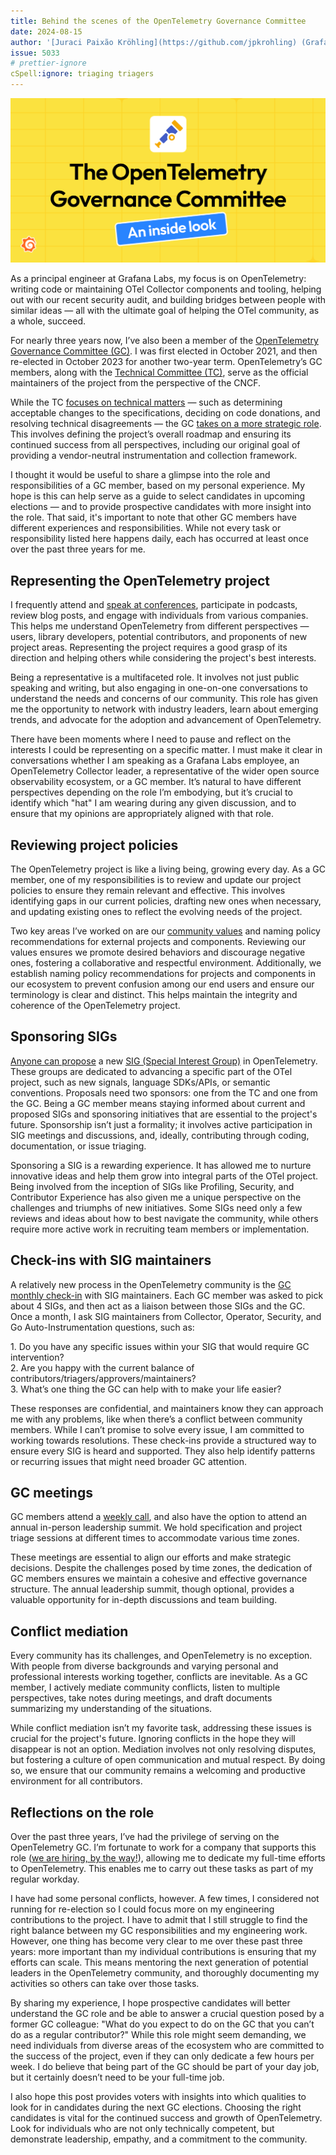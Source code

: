 ```yaml
---
title: Behind the scenes of the OpenTelemetry Governance Committee
date: 2024-08-15
author: '[Juraci Paixão Kröhling](https://github.com/jpkrohling) (Grafana Labs)'
issue: 5033
# prettier-ignore
cSpell:ignore: triaging triagers
---
```


![Chart showing what technologies are being used](header.png)

As a principal engineer at Grafana Labs, my focus is on OpenTelemetry: writing
code or maintaining OTel Collector components and tooling, helping out with our
recent security audit, and building bridges between people with similar ideas —
all with the ultimate goal of helping the OTel community, as a whole, succeed.

For nearly three years now, I’ve also been a member of the
[OpenTelemetry Governance Committee (GC)](https://github.com/open-telemetry/community/blob/main/community-members.md#governance-committee).
I was first elected in October 2021, and then re-elected in October 2023 for
another two-year term. OpenTelemetry’s GC members, along with the
[Technical Committee (TC)](https://github.com/open-telemetry/community/blob/main/community-members.md#technical-committee),
serve as the official maintainers of the project from the perspective of the
CNCF.

While the TC
[focuses on technical matters](https://github.com/open-telemetry/community/blob/main/tech-committee-charter.md)
— such as determining acceptable changes to the specifications, deciding on code
donations, and resolving technical disagreements — the GC
[takes on a more strategic role](https://github.com/open-telemetry/community/blob/main/governance-charter.md).
This involves defining the project’s overall roadmap and ensuring its continued
success from all perspectives, including our original goal of providing a
vendor-neutral instrumentation and collection framework.

I thought it would be useful to share a glimpse into the role and
responsibilities of a GC member, based on my personal experience. My hope is
this can help serve as a guide to select candidates in upcoming elections — and
to provide prospective candidates with more insight into the role. That said,
it's important to note that other GC members have different experiences and
responsibilities. While not every task or responsibility listed here happens
daily, each has occurred at least once over the past three years for me.

## Representing the OpenTelemetry project

I frequently attend and
[speak at conferences](https://github.com/jpkrohling/talks), participate in
podcasts, review blog posts, and engage with individuals from various companies.
This helps me understand OpenTelemetry from different perspectives — users,
library developers, potential contributors, and proponents of new project areas.
Representing the project requires a good grasp of its direction and helping
others while considering the project's best interests.

Being a representative is a multifaceted role. It involves not just public
speaking and writing, but also engaging in one-on-one conversations to
understand the needs and concerns of our community. This role has given me the
opportunity to network with industry leaders, learn about emerging trends, and
advocate for the adoption and advancement of OpenTelemetry.

There have been moments where I need to pause and reflect on the interests I
could be representing on a specific matter. I must make it clear in
conversations whether I am speaking as a Grafana Labs employee, an OpenTelemetry
Collector leader, a representative of the wider open source observability
ecosystem, or a GC member. It’s natural to have different perspectives depending
on the role I’m embodying, but it’s crucial to identify which "hat" I am wearing
during any given discussion, and to ensure that my opinions are appropriately
aligned with that role.

## Reviewing project policies

The OpenTelemetry project is like a living being, growing every day. As a GC
member, one of my responsibilities is to review and update our project policies
to ensure they remain relevant and effective. This involves identifying gaps in
our current policies, drafting new ones when necessary, and updating existing
ones to reflect the evolving needs of the project.

Two key areas I’ve worked on are our
[community values](https://github.com/open-telemetry/community/blob/main/mission-vision-values.md)
and naming policy recommendations for external projects and components.
Reviewing our values ensures we promote desired behaviors and discourage
negative ones, fostering a collaborative and respectful environment.
Additionally, we establish naming policy recommendations for projects and
components in our ecosystem to prevent confusion among our end users and ensure
our terminology is clear and distinct. This helps maintain the integrity and
coherence of the OpenTelemetry project.

## Sponsoring SIGs

[Anyone can propose](https://github.com/open-telemetry/community/blob/main/project-management.md)
a new
[SIG (Special Interest Group)](https://github.com/open-telemetry/community/blob/main/README.md#special-interest-groups)
in OpenTelemetry. These groups are dedicated to advancing a specific part of the
OTel project, such as new signals, language SDKs/APIs, or semantic conventions.
Proposals need two sponsors: one from the TC and one from the GC. Being a GC
member means staying informed about current and proposed SIGs and sponsoring
initiatives that are essential to the project's future. Sponsorship isn’t just a
formality; it involves active participation in SIG meetings and discussions,
and, ideally, contributing through coding, documentation, or issue triaging.

Sponsoring a SIG is a rewarding experience. It has allowed me to nurture
innovative ideas and help them grow into integral parts of the OTel project.
Being involved from the inception of SIGs like Profiling, Security, and
Contributor Experience has also given me a unique perspective on the challenges
and triumphs of new initiatives. Some SIGs need only a few reviews and ideas
about how to best navigate the community, while others require more active work
in recruiting team members or implementation.

## Check-ins with SIG maintainers

A relatively new process in the OpenTelemetry community is the
[GC monthly check-in](https://github.com/open-telemetry/community/blob/main/gc-check-ins.md)
with SIG maintainers. Each GC member was asked to pick about 4 SIGs, and then
act as a liaison between those SIGs and the GC. Once a month, I ask SIG
maintainers from Collector, Operator, Security, and Go Auto-Instrumentation
questions, such as:

1\. Do you have any specific issues within your SIG that would require GC
intervention?  
2\. Are you happy with the current balance of
contributors/triagers/approvers/maintainers?  
3\. What’s one thing the GC can help with to make your life easier?

These responses are confidential, and maintainers know they can approach me with
any problems, like when there’s a conflict between community members. While I
can’t promise to solve every issue, I am committed to working towards
resolutions. These check-ins provide a structured way to ensure every SIG is
heard and supported. They also help identify patterns or recurring issues that
might need broader GC attention.

## GC meetings

GC members attend a
[weekly call](https://docs.google.com/document/d/1-23Sf7-xZK3OL5Ogv2pK0NP9YotlSa0PKU9bvvtQwp8),
and also have the option to attend an annual in-person leadership summit. We
hold specification and project triage sessions at different times to accommodate
various time zones.

These meetings are essential to align our efforts and make strategic decisions.
Despite the challenges posed by time zones, the dedication of GC members ensures
we maintain a cohesive and effective governance structure. The annual leadership
summit, though optional, provides a valuable opportunity for in-depth
discussions and team building.

## Conflict mediation

Every community has its challenges, and OpenTelemetry is no exception. With
people from diverse backgrounds and varying personal and professional interests
working together, conflicts are inevitable. As a GC member, I actively mediate
community conflicts, listen to multiple perspectives, take notes during
meetings, and draft documents summarizing my understanding of the situations.

While conflict mediation isn’t my favorite task, addressing these issues is
crucial for the project's future. Ignoring conflicts in the hope they will
disappear is not an option. Mediation involves not only resolving disputes, but
fostering a culture of open communication and mutual respect. By doing so, we
ensure that our community remains a welcoming and productive environment for all
contributors.

## Reflections on the role

Over the past three years, I’ve had the privilege of serving on the
OpenTelemetry GC. I’m fortunate to work for a company that supports this role
([we are hiring, by the way\!](https://grafana.com/about/careers/open-positions/)),
allowing me to dedicate my full-time efforts to OpenTelemetry. This enables me
to carry out these tasks as part of my regular workday.

I have had some personal conflicts, however. A few times, I considered not
running for re-election so I could focus more on my engineering contributions to
the project. I have to admit that I still struggle to find the right balance
between my GC responsibilities and my engineering work. However, one thing has
become very clear to me over these past three years: more important than my
individual contributions is ensuring that my efforts can scale. This means
mentoring the next generation of potential leaders in the OpenTelemetry
community, and thoroughly documenting my activities so others can take over
those tasks.

By sharing my experience, I hope prospective candidates will better understand
the GC role and be able to answer a crucial question posed by a former GC
colleague: "What do you expect to do on the GC that you can’t do as a regular
contributor?" While this role might seem demanding, we need individuals from
diverse areas of the ecosystem who are committed to the success of the project,
even if they can only dedicate a few hours per week. I do believe that being
part of the GC should be part of your day job, but it certainly doesn’t need to
be your full-time job.

I also hope this post provides voters with insights into which qualities to look
for in candidates during the next GC elections. Choosing the right candidates is
vital for the continued success and growth of OpenTelemetry. Look for
individuals who are not only technically competent, but demonstrate leadership,
empathy, and a commitment to the community.
